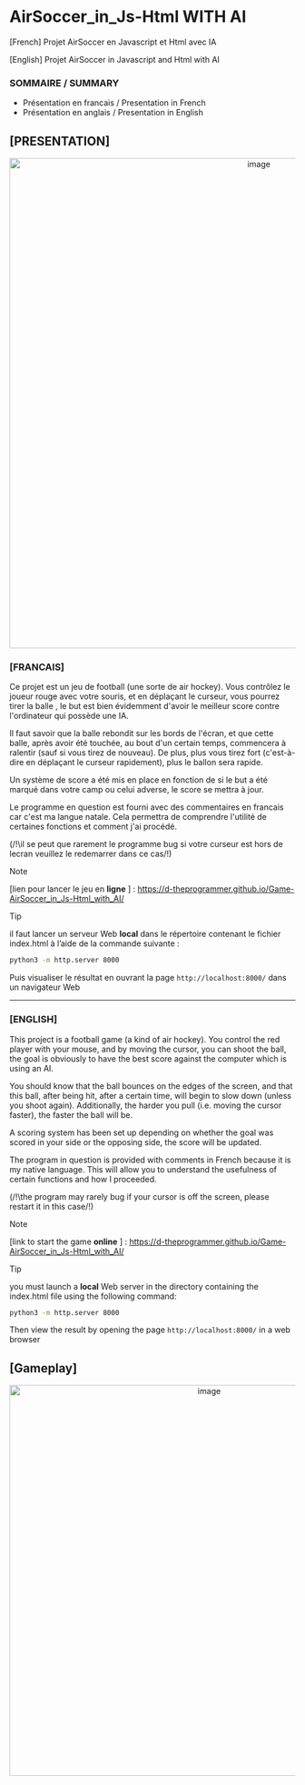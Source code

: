 # AirSoccer_in_Js-Html WITH AI
[French] Projet AirSoccer en Javascript et Html avec IA

[English]  Projet AirSoccer in Javascript and Html with AI

### SOMMAIRE / SUMMARY
- Présentation en francais / Presentation in French
- Présentation en anglais / Presentation in English
  
## [PRESENTATION]
<div align="center">
  <img width="863" alt="image" src="https://github.com/D-TheProgrammer/AirSoccer_in_Js-Html/assets/151149998/748ef9a9-ff68-4c39-86e9-eb5e5a821e39">
</div>

### __[FRANCAIS]__ 

Ce projet est un jeu de football (une sorte de air hockey). Vous contrôlez le joueur rouge avec votre souris, et en déplaçant le curseur, vous pourrez tirer la balle , le but est bien évidemment d'avoir le meilleur score contre l'ordinateur qui possède une IA.

Il faut savoir que la balle rebondit sur les bords de l'écran, et que cette balle, après avoir été touchée, au bout d'un certain temps, commencera à ralentir (sauf si vous tirez de nouveau). De plus, plus vous tirez fort (c'est-à-dire en déplaçant le curseur rapidement), plus le ballon sera rapide.

Un système de score a été mis en place en fonction de si le but a été marqué dans votre camp ou celui adverse, le score se mettra à jour.

Le programme en question est fourni avec des commentaires en francais car c'est ma langue natale. Cela permettra de comprendre l'utilité de certaines fonctions et comment j'ai procédé.

(/!\il se peut que rarement le programme bug si votre curseur est hors de lecran veuillez le redemarrer dans ce cas/!\)

> [!NOTE]
> [lien pour lancer le jeu en **ligne** ] : 
> https://d-theprogrammer.github.io/Game-AirSoccer_in_Js-Html_with_AI/

> [!TIP] 
> il faut lancer un serveur Web **local** dans le répertoire contenant le fichier index.html à l’aide de la commande suivante :
> ```bash
> python3 -m http.server 8000
> ```
> Puis visualiser le résultat en ouvrant la page `http://localhost:8000/` dans un navigateur Web

 
---
### __[ENGLISH]__ 

This project is a football game (a kind of air hockey). You control the red player with your mouse, and by moving the cursor, you can shoot the ball, the goal is obviously to have the best score against the computer which is using an AI.

You should know that the ball bounces on the edges of the screen, and that this ball, after being hit, after a certain time, will begin to slow down (unless you shoot again). Additionally, the harder you pull (i.e. moving the cursor faster), the faster the ball will be.

A scoring system has been set up depending on whether the goal was scored in your side or the opposing side, the score will be updated.

The program in question is provided with comments in French because it is my native language. This will allow you to understand the usefulness of certain functions and how I proceeded.

(/!\the program may rarely bug if your cursor is off the screen, please restart it in this case/!\)

> [!NOTE]
> [link to start the game **online** ] : 
> https://d-theprogrammer.github.io/Game-AirSoccer_in_Js-Html_with_AI/

> [!TIP] 
> you must launch a **local** Web server in the directory containing the index.html file using the following command:
> ```bash
> python3 -m http.server 8000
> ```
> Then view the result by opening the page `http://localhost:8000/` in a web browser

## [Gameplay]

<div align="center">
	<img width="688" alt="image" src="https://github.com/D-TheProgrammer/AirSoccer_in_Js-Html/assets/151149998/41f774a6-b9fc-4405-823a-6321a9c36238">
</div>
